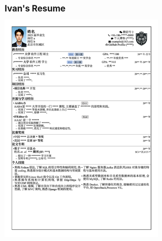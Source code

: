 # Ivan's Resume


![简历模板](https://github.com/ZhangIvan1/Resume-Template-in-Chinese/raw/main/Resume_Template_in_Chinese.png)
